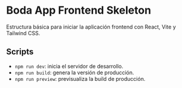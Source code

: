 # Boda App Frontend Skeleton

Estructura básica para iniciar la aplicación frontend con React, Vite y Tailwind CSS.

## Scripts

- `npm run dev`: inicia el servidor de desarrollo.
- `npm run build`: genera la versión de producción.
- `npm run preview`: previsualiza la build de producción.
